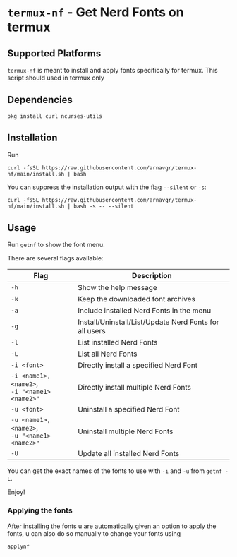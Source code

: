 # `termux-nf` - Get Nerd Fonts on termux

## Supported Platforms
`termux-nf` is meant to install and apply fonts specifically for termux. This script should used in termux only

## Dependencies

```
pkg install curl ncurses-utils 
```

## Installation

Run
```
curl -fsSL https://raw.githubusercontent.com/arnavgr/termux-nf/main/install.sh | bash
```

You can suppress the installation output with the flag `--silent` or `-s`:
```
curl -fsSL https://raw.githubusercontent.com/arnavgr/termux-nf/main/install.sh | bash -s -- --silent
```

## Usage
Run `getnf` to show the font menu.

There are several flags available:

| Flag                                             | Description                                                                |
| ------------------------------------------------ | -------------------------------------------------------------------------- |
| `-h`                                             | Show the help message                                                      |
| `-k`                                             | Keep the downloaded font archives                                          |
| `-a`                                             | Include installed Nerd Fonts in the menu                                   |
| `-g`                                             | Install/Uninstall/List/Update Nerd Fonts for all users                     |
| `-l`                                             | List installed Nerd Fonts                                                  |
| `-L`                                             | List all Nerd Fonts                                                        |
| `-i <font>`                                      | Directly install a specified Nerd Font                                     |
| `-i <name1>,<name2>`,<br> `-i "<name1> <name2>"` | Directly install multiple Nerd Fonts                                       |
| `-u <font>`                                      | Uninstall a specified Nerd Font                                            |
| `-u <name1>,<name2>`,<br> `-u "<name1> <name2>"` | Uninstall multiple Nerd Fonts                                              |
| `-U`                                             | Update all installed Nerd Fonts                                            |

You can get the exact names of the fonts to use with `-i` and `-u` from `getnf -L`.

Enjoy!

### Applying the fonts
After installing the fonts u are automatically given an option to apply the fonts, u can also do so manually to change your fonts using
```
applynf
```

